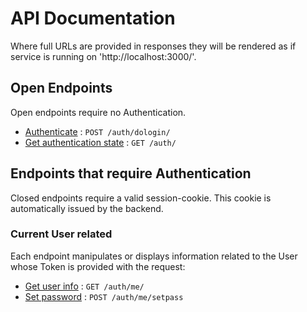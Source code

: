 # API Documentation

Where full URLs are provided in responses they will be rendered as if service
is running on 'http://localhost:3000/'.

## Open Endpoints

Open endpoints require no Authentication.

* [Authenticate](auth/post-dologin.md) : `POST /auth/dologin/`
* [Get authentication state](auth/get.md) : `GET /auth/`

## Endpoints that require Authentication

Closed endpoints require a valid session-cookie. This cookie is automatically
issued by the backend.

### Current User related

Each endpoint manipulates or displays information related to the User whose
Token is provided with the request:

* [Get user info](auth/me/get.md) : `GET /auth/me/`
* [Set password](auth/me/post-setpass.md) : `POST /auth/me/setpass`
